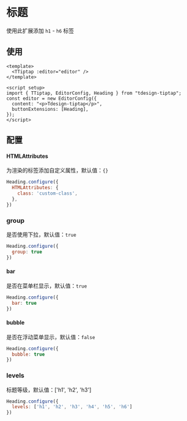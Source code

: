 # 标题

使用此扩展添加 `h1` - `h6` 标签

## 使用

``` vue
<template>
  <TTiptap :editor="editor" />
</template>

<script setup>
import { TTiptap, EditorConfig, Heading } from "tdesign-tiptap";
const editor = new EditorConfig({
  content: "<p>Tdesign-tiptap</p>",
  buttonExtensions: [Heading],
});
</script>
```
## 配置

#### HTMLAttributes

为渲染的标签添加自定义属性，默认值：`{}`

```js
Heading.configure({
  HTMLAttributes: {
    class: 'custom-class',
  },
})
```

### group

是否使用下拉，默认值：`true`

```js
Heading.configure({
  group: true
})
```

#### bar

是否在菜单栏显示，默认值：`true`

```js
Heading.configure({
  bar: true
})
```

#### bubble

是否在浮动菜单显示，默认值：`false`

```js
Heading.configure({
  bubble: true
})
```

### levels

标题等级，默认值：['h1', 'h2', 'h3']

```js
Heading.configure({
  levels: ['h1', 'h2', 'h3', 'h4', 'h5', 'h6']
})
```
